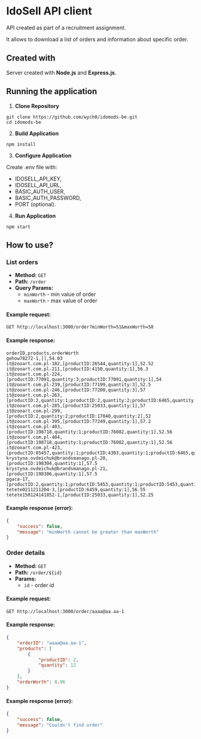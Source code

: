 # IdoSell API client

API created as part of a recruitment assignment. 

It allows to download a list of orders and information about specific order.

## Created with

Server created with **Node.js** and **Express.js**.

## Running the application 

1. **Clone Repository**

```shell script
git clone https://github.com/wych0/idomods-be.git
cd idomods-be
```

2. **Build Application**

```shell script
npm install
```

3. **Configure Application**

Create .env file with:
- IDOSELL_API_KEY,
- IDOSELL_API_URL,
- BASIC_AUTH_USER,
- BASIC_AUTH_PASSWORD,
- PORT (optional).

4. **Run Application**

```shell script
npm start
```

## How to use?

### List orders

- **Method:** `GET`
- **Path:** `/order`
- **Query Params:**
  - `minWorth` - min value of order
  - `maxWorth` - max value of order

#### Example request:

```shell script
GET http://localhost:3000/order?minWorth=51&maxWorth=58
```

#### Example response:

```csv
orderID,products,orderWorth
gehow78272-1,[],54.03
it@zooart.com.pl-182,[productID:26544,quantity:1],52.52
it@zooart.com.pl-211,[productID:4150,quantity:1],56.3
it@zooart.com.pl-224,[productID:77091,quantity:3;productID:77091,quantity:1],54
it@zooart.com.pl-239,[productID:77199,quantity:3],52.5
it@zooart.com.pl-246,[productID:77200,quantity:3],57
it@zooart.com.pl-263,[productID:2,quantity:1;productID:2,quantity:2;productID:6465,quantity:1;productID:17040,quantity:1],51
it@zooart.com.pl-285,[productID:25033,quantity:1],57
it@zooart.com.pl-299,[productID:2,quantity:2;productID:17040,quantity:2],52
it@zooart.com.pl-395,[productID:77249,quantity:1],57.2
it@zooart.com.pl-403,[productID:198718,quantity:1;productID:76082,quantity:1],52.56
it@zooart.com.pl-404,[productID:198718,quantity:1;productID:76082,quantity:1],52.56
it@zooart.com.pl-423,[productID:85457,quantity:1;productID:4303,quantity:1;productID:6465,quantity:1],53.21
krystyna.ovdeichuk@brandsmanago.pl-20,[productID:198304,quantity:1],57.5
krystyna.ovdeichuk@brandsmanago.pl-21,[productID:198306,quantity:1],57.5
pgaca-17,[productID:2,quantity:1;productID:5453,quantity:1;productID:5453,quantity:1;productID:17040,quantity:1;productID:17041,quantity:1;productID:10014,quantity:1],53.96
tetete0211211204-3,[productID:6459,quantity:1],56.55
tetete150124141852-1,[productID:25033,quantity:1],52.25
```

#### Example response (error):

```json
{
    "success": false,
    "message": "minWorth cannot be greater than maxWorth"
}
```

### Order details

- **Method:** `GET`
- **Path:** `/order/${id}`
- **Params:**
  - `id` - order id

#### Example request:

```shell script
GET http://localhost:3000/order/aaaa@aa.aa-1
```

#### Example response:

```json
{
    "orderID": "aaaa@aa.aa-1",
    "products": [
        {
            "productID": 2,
            "quantity": 12
        }
    ],
    "orderWorth": 0.96
}
```

#### Example response (error):

```json
{
    "success": false,
    "message": "Couldn't find order"
}
```

